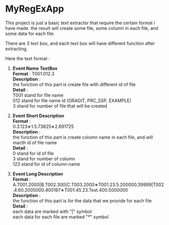 # MyRegExApp
This project is just a basic text extractor that require the certain format i have made. the result will create some file, 
some column in each file, and some data for each file.

There are 3 text box, and each text box will have different function after extracting.

Here the text format :

1. <b>Event Name TextBox</b><br>
   <b>Format</b> : T001.012.3 <br>
   <b>Description</b> : <br>
   the function of this part is create file with different id of file<br>
   <b>Detail</b> : <br>
            T001 stand for file name <br>
            012 stand for file name id (ORAGIT, PRC_SSP, EXAMPLE) <br>
            3 stand for number of file that will be created <br>
            
2. <b>Event Short Description</b><br>
   <b>Format</b> : <br>0.3.123&#8727;1.5.73825&#8727;2.691725<br>
   <b>Description</b> : <br>the function of this part is create column name in each file, and will macth id of file name<br>
   <b>Detail</b> : <br>0 stand for id of file<br>
            3 stand for number of column<br>
            123 stand for id of column name<br>
            
3. <b>Event Long Description</b> <br>
   <b>Format</b> : <br>A.T001.2000|B.T002.300|C.T003.2000&#8727;T001.23.5.200000.39999|T002.4.60.2005000.400187&#8727;T001.45.23.Test.400.5000000<br>
   <b>Description</b> : <br>the function of this part is for the data that we provide for each file<br>
   <b>Detail</b> : <br>each data are marked with "|" symbol<br>
            each data for each file are marked "*" symbol<br>


